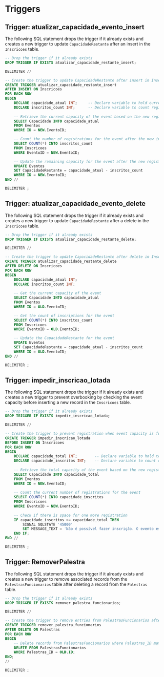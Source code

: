 # Triggers

## Trigger: atualizar_capacidade_evento_insert

The following SQL statement drops the trigger if it already exists and creates a new trigger to update `CapacidadeRestante` after an insert in the `Inscricoes` table.

```sql
-- Drop the trigger if it already exists
DROP TRIGGER IF EXISTS atualizar_capacidade_restante_insert;

DELIMITER //

-- Create the trigger to update CapacidadeRestante after insert in Inscricoes table
CREATE TRIGGER atualizar_capacidade_restante_insert
AFTER INSERT ON Inscricoes
FOR EACH ROW
BEGIN
    DECLARE capacidade_atual INT;     -- Declare variable to hold current event capacity
    DECLARE inscritos_count INT;      -- Declare variable to count registrations for the event
    
    -- Retrieve the current capacity of the event based on the new registration
    SELECT Capacidade INTO capacidade_atual
    FROM Eventos
    WHERE ID = NEW.EventoID;

    -- Count the number of registrations for the event after the new insertion
    SELECT COUNT(*) INTO inscritos_count
    FROM Inscricoes
    WHERE EventoID = NEW.EventoID;

    -- Update the remaining capacity for the event after the new registration
    UPDATE Eventos
    SET CapacidadeRestante = capacidade_atual - inscritos_count
    WHERE ID = NEW.EventoID;
END //

DELIMITER ;
```

## Trigger: atualizar_capacidade_evento_delete

The following SQL statement drops the trigger if it already exists and creates a new trigger to update `CapacidadeRestante` after a delete in the `Inscricoes` table.

```sql
-- Drop the trigger if it already exists
DROP TRIGGER IF EXISTS atualizar_capacidade_restante_delete;

DELIMITER //

-- Create the trigger to update CapacidadeRestante after delete in Inscricoes table
CREATE TRIGGER atualizar_capacidade_restante_delete
AFTER DELETE ON Inscricoes
FOR EACH ROW
BEGIN
    DECLARE capacidade_atual INT;
    DECLARE inscritos_count INT;
    
    -- Get the current capacity of the event
    SELECT Capacidade INTO capacidade_atual
    FROM Eventos
    WHERE ID = OLD.EventoID;

    -- Get the count of inscriptions for the event
    SELECT COUNT(*) INTO inscritos_count
    FROM Inscricoes
    WHERE EventoID = OLD.EventoID;

    -- Update the CapacidadeRestante for the event
    UPDATE Eventos
    SET CapacidadeRestante = capacidade_atual - inscritos_count
    WHERE ID = OLD.EventoID;
END //

DELIMITER ;
```

## Trigger: impedir_inscricao_lotada

The following SQL statement drops the trigger if it already exists and creates a new trigger to prevent overbooking by checking the event capacity before inserting a new record in the `Inscricoes` table.

```sql
-- Drop the trigger if it already exists
DROP TRIGGER IF EXISTS impedir_inscricao_lotada;

DELIMITER //

-- Create the trigger to prevent registration when event capacity is full
CREATE TRIGGER impedir_inscricao_lotada
BEFORE INSERT ON Inscricoes
FOR EACH ROW
BEGIN
    DECLARE capacidade_total INT;        -- Declare variable to hold total event capacity
    DECLARE capacidade_inscritos INT;    -- Declare variable to count current registrations
    
    -- Retrieve the total capacity of the event based on the new registration
    SELECT Capacidade INTO capacidade_total
    FROM Eventos
    WHERE ID = NEW.EventoID;
    
    -- Count the current number of registrations for the event
    SELECT COUNT(*) INTO capacidade_inscritos
    FROM Inscricoes
    WHERE EventoID = NEW.EventoID;
    
    -- Check if there is space for one more registration
    IF capacidade_inscritos >= capacidade_total THEN
        SIGNAL SQLSTATE '45000' 
        SET MESSAGE_TEXT = 'Não é possível fazer inscrição. O evento está lotado.';
    END IF;
END //

DELIMITER ;

```

## Trigger: RemoverPalestra

The following SQL statement drops the trigger if it already exists and creates a new trigger to remove associated records from the `PalestrasFuncionarios` table after deleting a record from the `Palestras` table.

```sql
-- Drop the trigger if it already exists
DROP TRIGGER IF EXISTS remover_palestra_funcionarios;

DELIMITER //

-- Create the trigger to remove entries from PalestrasFuncionarios after a delete on Palestras
CREATE TRIGGER remover_palestra_funcionarios
AFTER DELETE ON Palestras
FOR EACH ROW
BEGIN
    -- Delete records from PalestrasFuncionarios where Palestras_ID matches the deleted Palestras.ID
    DELETE FROM PalestrasFuncionarios
    WHERE Palestras_ID = OLD.ID;
END;
//

DELIMITER ;
```
